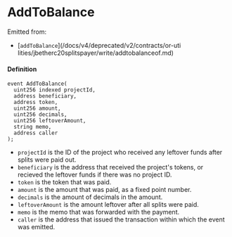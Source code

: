 # AddToBalance

Emitted from:

* [`addToBalance`](/docs/v4/deprecated/v2/contracts/or-uti
lities/jbetherc20splitspayer/write/addtobalanceof.md)

#### Definition

```
event AddToBalance(
  uint256 indexed projectId,
  address beneficiary,
  address token,
  uint256 amount,
  uint256 decimals,
  uint256 leftoverAmount,
  string memo,
  address caller
);
```

* `projectId` is the ID of the project who received any leftover funds after splits were paid out.
* `beneficiary` is the address that received the project's tokens, or recieved the leftover funds if there was no project ID.
* `token` is the token that was paid.
* `amount` is the amount that was paid, as a fixed point number.
* `decimals` is the amount of decimals in the amount.
* `leftoverAmount` is the amount leftover after all splits were paid.
* `memo` is the memo that was forwarded with the payment.
* `caller` is the address that issued the transaction within which the event was emitted.
